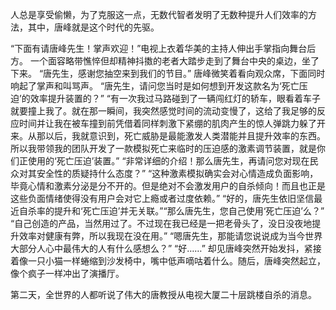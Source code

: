 人总是享受偷懒，为了克服这一点，无数代智者发明了无数种提升人们效率的方法，其中，唐峰就是这个时代的先驱。

“下面有请唐峰先生！掌声欢迎！”电视上衣着华美的主持人伸出手掌指向舞台后方。
一个面容略带憔悴但却精神抖擞的老者大踏步走到了舞台中央的桌边，坐了下来。
“唐先生，感谢您抽空来到我们的节目。”
唐峰微笑着看向观众席，下面同时响起了掌声和叫骂声。
“唐先生，请问您当时是如何想到开发这款名为‘死亡压迫’的效率提升装置的？”
“有一次我过马路碰到了一辆闯红灯的轿车，眼看着车子就要撞上我了。就在那一瞬间，我突然感觉时间的流动变慢了，这给了我足够的反应时间并让我在被车撞到前凭借着同样刺激下紧绷的肌肉产生的惊人弹跳力躲了开来。从那以后，我就意识到，死亡威胁是最能激发人类潜能并且提升效率的东西。所以我带领我的团队开发了一款模拟死亡来临时的压迫感的激素调节装置，就是你们正使用的‘死亡压迫’装置。”
“非常详细的介绍！那么唐先生，再请问您对现在民众对其安全性的质疑持什么态度？”
“这种激素模拟确实会对心情造成负面影响，毕竟心情和激素分泌是分不开的。但是绝对不会激发用户的自杀倾向！而且也正是这些负面情绪使得没有用户会对它上瘾或者过度依赖。”
“好的，唐先生依旧坚信最近自杀率的提升和‘死亡压迫’并无关联。”“那么唐先生，您自己使用‘死亡压迫’么？”
“自己创造的产品，当然用过了。不过现在我已经是一把老骨头了，没日没夜地提升效率对健康有弊，所以我现在没在用。”
“嗯唐先生，那能请您说说成为当今世界大部分人心中最伟大的人有什么感想么？”
“好……”
却见唐峰突然开始发抖，紧接着像一只小猫一样蜷缩到沙发椅中，嘴中低声嘀咕着什么。随后，唐峰突然起立，像个疯子一样冲出了演播厅。

第二天，全世界的人都听说了伟大的唐教授从电视大厦二十层跳楼自杀的消息。
